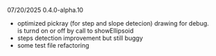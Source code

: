 07/20/2025 0.4.0-alpha.10
- optimized pickray (for step and slope detecion) drawing for debug.  
  is turnd on or off by call to showEllipsoid
- steps detection improvement but still buggy
- some test file refactoring